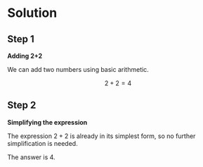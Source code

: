 

# Solution

## Step 1

**Adding 2+2**

We can add two numbers using basic arithmetic.

$$2 + 2 = 4$$

## Step 2

**Simplifying the expression**

The expression $2 + 2$ is already in its simplest form, so no further simplification is needed. 

The answer is 4.
